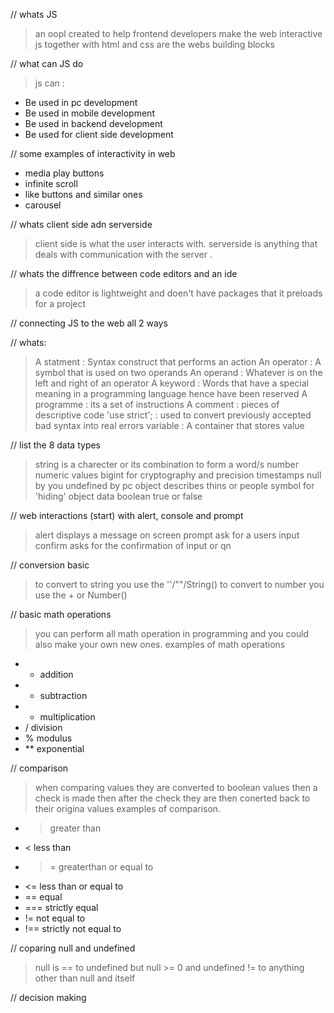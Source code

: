 // whats JS

> an oopl created to help frontend developers make the web interactive
> js  together with html and css are the webs building blocks

// what can JS do

> js can : 

* Be used in pc development
* Be used in mobile development
* Be used in backend development 
* Be used for client side development

// some examples of interactivity in web

* media play buttons
* infinite scroll
* like buttons and similar ones
* carousel

// whats client side adn serverside 

> client side is what the user interacts with.
> serverside is anything that deals with communication with the server .

// whats the diffrence between code editors and an ide

> a code editor is lightweight and doen't have packages that it preloads for a project


// connecting JS to the web all 2 ways

<script> 
    in html code
</script>

<script src= "#to JS doc"></script>

// whats:

> A statment : Syntax construct that performs an action
> An operator :  A symbol that is used on two operands
> An operand : Whatever is on the left and right of an operator
> A keyword : Words that have a special meaning in a programming language hence have been reserved
> A programme : its a set of instructions
> A comment : pieces of descriptive code
> 'use strict'; : used to convert previously accepted bad syntax into real errors
> variable : A container that stores value

// list the 8 data types

> string is a charecter or its combination to form a word/s
> number numeric values
> bigint for cryptography and precision timestamps
> null by you
> undefined by pc
> object describes thins or people
> symbol for 'hiding' object data
> boolean true or false

// web interactions (start) with alert, console and prompt

> alert displays a message on screen
> prompt ask for a users input
> confirm asks for the confirmation of input or qn

// conversion basic

> to convert to string you use the ''/""/String()
> to convert to number you use the + or  Number()

// basic math operations

> you can perform all math operation in programming and you could also make your own new ones.
> examples of math operations

* + addition
* - subtraction
* * multiplication
* / division
* % modulus
* ** exponential

// comparison

> when comparing values they are converted to boolean values then a check is made then after the check they are then conerted back to their origina values examples of comparison.

* > greater than
* < less than
* >= greaterthan or equal to
* <= less than or equal to
* == equal
* === strictly equal
* != not equal to
* !== strictly not equal to

// coparing null and undefined

> null is == to undefined but null >= 0 and undefined != to anything other than null and itself

// decision making






